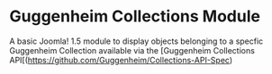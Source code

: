 Guggenheim Collections Module
=============================
A basic Joomla! 1.5 module to display objects belonging to a specfic Guggenheim Collection available via the [Guggenheim Collections API[(https://github.com/Guggenheim/Collections-API-Spec)
